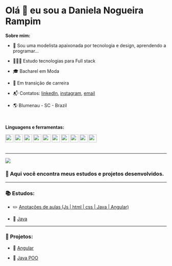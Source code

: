 # Olá 👋 eu sou a Daniela Nogueira Rampim


**Sobre mim:**

- 🧵 Sou uma modelista apaixonada por tecnologia e design, aprendendo a programar...

- 👩🏻‍💻 Estudo tecnologias para Full stack 

- 🎓 Bacharel em Moda
  
- 💼 Em transição de carreira

- 📬 Contatos: [linkedIn](https://www.linkedin.com/in/daniela-nogueira-rampim/), [instagram](https://www.instagram.com/daninogueiraa/), [email](mailto:daninogueira.dev@gmail.com)

- 🌎 Blumenau - SC - Brazil
 <br> 

**Linguagens e ferramentas:**

<div style="display:flex, margin-left: 6px">
    <img width="25px" src="https://cdn.jsdelivr.net/gh/devicons/devicon/icons/html5/html5-original.svg">    
    <img width="25px" src="https://cdn.jsdelivr.net/gh/devicons/devicon/icons/css3/css3-original.svg">
    <img width="25px" src="https://cdn.jsdelivr.net/gh/devicons/devicon/icons/sass/sass-original.svg">
    <img width="25px" src="https://cdn.jsdelivr.net/gh/devicons/devicon/icons/tailwindcss/tailwindcss-plain.svg">
    <img width="25px" src="https://cdn.jsdelivr.net/gh/devicons/devicon/icons/javascript/javascript-original.svg">
    <img width="25px" src="https://cdn.jsdelivr.net/gh/devicons/devicon/icons/typescript/typescript-original.svg">     
    <img width="25px" src="https://cdn.jsdelivr.net/gh/devicons/devicon/icons/angularjs/angularjs-original.svg">
    <img width="25px" src="https://cdn.jsdelivr.net/gh/devicons/devicon/icons/java/java-original.svg">
    <img width="25px" src="https://cdn.jsdelivr.net/gh/devicons/devicon/icons/vscode/vscode-original.svg">
    <img width="25px" src="https://cdn.jsdelivr.net/gh/devicons/devicon/icons/intellij/intellij-original.svg">
          
</div>
<br>


***

![](https://github-readme-stats.vercel.app/api/top-langs/?username=nogueiraDani&theme=nightowl&langs_count=5&&layout=compact)

<!--![](https://github-readme-stats.vercel.app/api?username=nogueiraDani&show_icons=true&theme=nightowl&include_all_commits=true&count_private=true)-->



### 🌟 Aqui você encontra meus estudos e projetos desenvolvidos.

***

### 📚 **Estudos:**

- ✏️ [Anotações de aulas (Js | html | css | Java | Angular)](https://github.com/nogueiraDani/meus-estudos)

- 📖 [Java](https://github.com/nogueiraDani/SantanderCodeGirls--dio)

***

### 🧠 **Projetos:**

- 📕 [Angular](https://github.com/nogueiraDani/projeto-angular)

- 📖 [Java POO](https://github.com/nogueiraDani/desafio--poo-dio)












